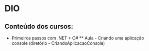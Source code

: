# DIO

## Conteúdo dos cursos:

* Primeiros passos com .NET + C#
    ** Aula - Criando uma aplicação console (diretório - CriandoAplicacaoConsole)